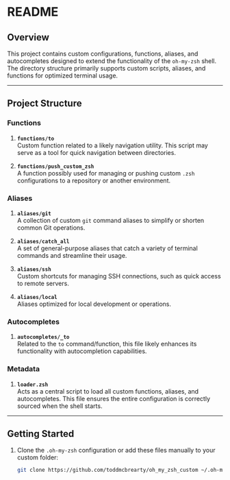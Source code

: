 # README

## Overview

This project contains custom configurations, functions, aliases, and autocompletes designed to extend the functionality
of the `oh-my-zsh` shell. The directory structure primarily supports custom scripts, aliases, and functions for
optimized terminal usage.

---

## Project Structure

### **Functions**

1. **`functions/to`**  
   Custom function related to a likely navigation utility. This script may serve as a tool for quick navigation between
   directories.

2. **`functions/push_custom_zsh`**  
   A function possibly used for managing or pushing custom `.zsh` configurations to a repository or another environment.

### **Aliases**

1. **`aliases/git`**  
   A collection of custom `git` command aliases to simplify or shorten common Git operations.

2. **`aliases/catch_all`**  
   A set of general-purpose aliases that catch a variety of terminal commands and streamline their usage.

3. **`aliases/ssh`**  
   Custom shortcuts for managing SSH connections, such as quick access to remote servers.

4. **`aliases/local`**  
   Aliases optimized for local development or operations.

### **Autocompletes**

1. **`autocompletes/_to`**  
   Related to the `to` command/function, this file likely enhances its functionality with autocompletion capabilities.

### **Metadata**

1. **`loader.zsh`**  
   Acts as a central script to load all custom functions, aliases, and autocompletes. This file ensures the entire
   configuration is correctly sourced when the shell starts.

---

## Getting Started

1. Clone the `.oh-my-zsh` configuration or add these files manually to your custom folder:
   ```bash
   git clone https://github.com/toddmcbrearty/oh_my_zsh_custom ~/.oh-my-zsh/custom
   ```
